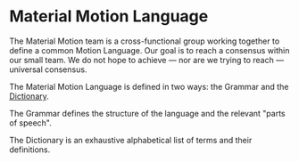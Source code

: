 # Material Motion Language

The Material Motion team is a cross-functional group working together to define a common Motion Language. Our goal is to reach a consensus within our small team. We do not hope to achieve — nor are we trying to reach — universal consensus.

The Material Motion Language is defined in two ways: the Grammar and the [Dictionary](dictionary.md).

The Grammar defines the structure of the language and the relevant "parts of speech".

The Dictionary is an exhaustive alphabetical list of terms and their definitions.

<!--

LGTM:
- featherless

-->

